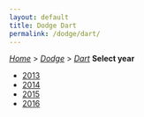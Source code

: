 ```yaml
---
layout: default
title: Dodge Dart
permalink: /dodge/dart/
---
```

[*Home*](/) > [*Dodge*](/dodge/) > [*Dart*](/dodge/dart/)
**Select year**
- [2013](/dodge/dart/2013/)
- [2014](/dodge/dart/2014/)
- [2015](/dodge/dart/2015/)
- [2016](/dodge/dart/2016/)